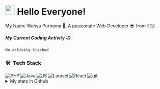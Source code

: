 <h1><img src="https://emojis.slackmojis.com/emojis/images/1531849430/4246/blob-sunglasses.gif?1531849430" width="30"/> Hello Everyone!</h1>

My Name Wahyu Purnama :slightly_smiling_face:, A passionate Web Developer 😎 from :indonesia:

##### My Current Coding Activity :D
<!--START_SECTION:waka-->

```text
No activity tracked
```

<!--END_SECTION:waka-->


### 🛠 &nbsp;Tech Stack
<img align="left" alt="PHP"  src="https://img.shields.io/badge/-PHP-777BB4?style=flat-square&logo=PHP&logoColor=white"/>
<img align="left" alt="Java"  src="https://img.shields.io/badge/-Java-007396?style=flat-square&logo=Java&logoColor=white"/>
<img align="left" alt="JS"  src="https://img.shields.io/badge/-JavaScript-F7DF1E?style=flat-square&logo=JavaScript&logoColor=white"/>
<img align="left" alt="Laravel"  src="https://img.shields.io/badge/-Laravel-FF2D20?style=flat-square&logo=Laravel&logoColor=white"/>
<img align="left" alt="React"  src="https://img.shields.io/badge/-React-61DAFB?style=flat-square&logo=React&logoColor=white"/>
<img alt="git" src="https://img.shields.io/badge/-Git-F05032?style=flat-square&logo=git&logoColor=white" />

<details>
  <summary>My stats in Github</summary>
  <br>
  <img src="https://github-readme-stats.vercel.app/api?username=wahyupurnama43&show_icons=true">
  <img src="https://github-profile-trophy.vercel.app/?username=wahyupurnama43">
  <hr>
  <p align="left"><img align="left" src="https://github-readme-stats.vercel.app/api/top-langs?username=wahyupurnama43&show_icons=true&locale=en&layout=compact&theme=radical" alt="vaulstein" /></p>
 <p><img align="center" src="https://github-readme-streak-stats.herokuapp.com/?user=wahyupurnama43&theme=radical" alt="wahyupurnama43" /></p> 

![GitHub Activity Graph](https://activity-graph.herokuapp.com/graph?username=wahyupurnama43&bg_color=000000&color=4fff67&line=4fff67&point=ffffff&area=true&hide_border=true)  
</details>
